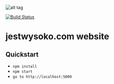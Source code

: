 ![alt tag](http://jestwysoko.com/images/pawelek_logo.png)

[![Build Status](https://travis-ci.org/momasz/jestwysoko.com.svg?branch=master)](https://travis-ci.org/momasz/jestwysoko.com)

jestwysoko.com website
============

## Quickstart
- `npm install`
- `npm start`
- `go to http://localhost:5000`
